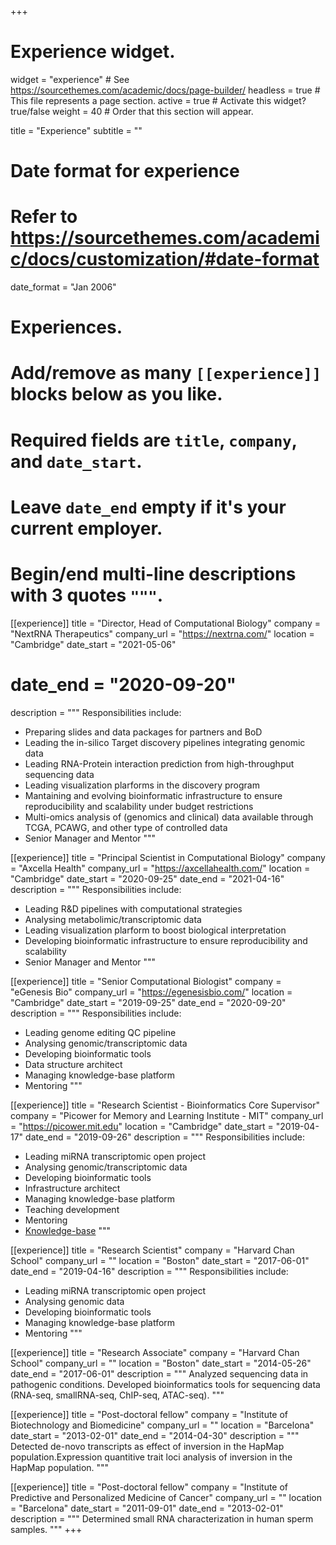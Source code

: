 +++
# Experience widget.
widget = "experience"  # See https://sourcethemes.com/academic/docs/page-builder/
headless = true  # This file represents a page section.
active = true  # Activate this widget? true/false
weight = 40  # Order that this section will appear.

title = "Experience"
subtitle = ""

# Date format for experience
#   Refer to https://sourcethemes.com/academic/docs/customization/#date-format
date_format = "Jan 2006"

# Experiences.
#   Add/remove as many `[[experience]]` blocks below as you like.
#   Required fields are `title`, `company`, and `date_start`.
#   Leave `date_end` empty if it's your current employer.
#   Begin/end multi-line descriptions with 3 quotes `"""`.
[[experience]]
  title = "Director, Head of Computational Biology"
  company = "NextRNA Therapeutics"
  company_url = "https://nextrna.com/"
  location = "Cambridge"
  date_start = "2021-05-06"
  # date_end = "2020-09-20"
  description = """
  Responsibilities include:

  * Preparing slides and data packages for partners and BoD
  * Leading the in-silico Target discovery pipelines integrating genomic data
  * Leading RNA-Protein interaction prediction from high-throughput sequencing data
  * Leading visualization plarforms in the discovery program
  * Mantaining and evolving bioinformatic infrastructure to ensure reproducibility and scalability under budget restrictions
  * Multi-omics analysis of (genomics and clinical) data available through TCGA, PCAWG, and other type of controlled data
  * Senior Manager and Mentor
  """

[[experience]]
  title = "Principal Scientist in Computational Biology"
  company = "Axcella Health"
  company_url = "https://axcellahealth.com/"
  location = "Cambridge"
  date_start = "2020-09-25"
  date_end = "2021-04-16"
  description = """
  Responsibilities include:

  * Leading R&D pipelines with computational strategies
  * Analysing metabolimic/transcriptomic data
  * Leading visualization plarform to boost biological interpretation
  * Developing bioinformatic infrastructure to ensure reproducibility and scalability
  * Senior Manager and Mentor
  """
 
[[experience]]
  title = "Senior Computational Biologist"
  company = "eGenesis Bio"
  company_url = "https://egenesisbio.com/"
  location = "Cambridge"
  date_start = "2019-09-25"
  date_end = "2020-09-20"
  description = """
  Responsibilities include:

  * Leading genome editing QC pipeline
  * Analysing genomic/transcriptomic data
  * Developing bioinformatic tools
  * Data structure architect
  * Managing knowledge-base platform
  * Mentoring 
  """

[[experience]]
  title = "Research Scientist - Bioinformatics Core Supervisor"
  company = "Picower for Memory and Learning Institute - MIT"
  company_url = "https://picower.mit.edu"
  location = "Cambridge"
  date_start = "2019-04-17"
  date_end = "2019-09-26"
  description = """
  Responsibilities include:

  * Leading miRNA transcriptomic open project
  * Analysing genomic/transcriptomic data
  * Developing bioinformatic tools
  * Infrastructure architect
  * Managing knowledge-base platform
  * Teaching development
  * Mentoring
  * [Knowledge-base](https://pilm-bioinformatics.github.io/knowledgebase/)
  """

[[experience]]
  title = "Research Scientist"
  company = "Harvard Chan School"
  company_url = ""
  location = "Boston"
  date_start = "2017-06-01"
  date_end = "2019-04-16"
  description = """
  Responsibilities include:

  * Leading miRNA transcriptomic open project
  * Analysing genomic data
  * Developing bioinformatic tools
  * Managing knowledge-base platform
  * Mentoring
  """

[[experience]]
  title = "Research Associate"
  company = "Harvard Chan School"
  company_url = ""
  location = "Boston"
  date_start = "2014-05-26"
  date_end = "2017-06-01"
  description = """
  Analyzed sequencing data in pathogenic conditions. Developed bioinformatics tools for sequencing data (RNA-seq, smallRNA-seq, ChIP-seq, ATAC-seq).
  """

[[experience]]
  title = "Post-doctoral fellow"
  company = "Institute of Biotechnology and Biomedicine"
  company_url = ""
  location = "Barcelona"
  date_start = "2013-02-01"
  date_end = "2014-04-30"
  description = """
  Detected de-novo transcripts as effect of inversion in the HapMap population.Expression quantitive trait loci analysis of inversion in the HapMap population.
  """

[[experience]]
  title = "Post-doctoral fellow"
  company = "Institute of Predictive and Personalized Medicine of Cancer"
  company_url = ""
  location = "Barcelona"
  date_start = "2011-09-01"
  date_end = "2013-02-01"
  description = """
  Determined small RNA characterization in human sperm samples.
  """
+++
